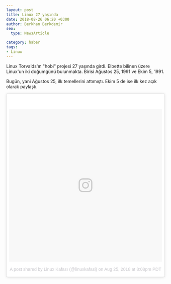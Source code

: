 ```yaml
---
layout: post
title: Linux 27 yaşında
date: 2018-08-26 06:20 +0300
author: Berkhan Berkdemir
seo:
  type: NewsArticle

category: haber
tags:
- Linux
---
```


Linux Torvalds'ın "hobi" projesi 27 yaşında girdi. Elbette bilinen üzere Linux'un iki doğumgünü bulunmakta. Birisi Ağustos 25, 1991 ve Ekim 5, 1991.

Bugün, yani Ağustos 25, ilk temellerini attımıştı. Ekim 5 de ise ilk kez açık olarak paylaştı.

<blockquote class="instagram-media" data-instgrm-permalink="https://www.instagram.com/p/Bm7SwUzhERb/?utm_source=ig_embed" data-instgrm-version="9" style=" background:#FFF; border:0; border-radius:3px; box-shadow:0 0 1px 0 rgba(0,0,0,0.5),0 1px 10px 0 rgba(0,0,0,0.15); margin: 1px; max-width:540px; min-width:326px; padding:0; width:99.375%; width:-webkit-calc(100% - 2px); width:calc(100% - 2px);"><div style="padding:8px;"> <div style=" background:#F8F8F8; line-height:0; margin-top:40px; padding:50.0% 0; text-align:center; width:100%;"> <div style=" background:url(data:image/png;base64,iVBORw0KGgoAAAANSUhEUgAAACwAAAAsCAMAAAApWqozAAAABGdBTUEAALGPC/xhBQAAAAFzUkdCAK7OHOkAAAAMUExURczMzPf399fX1+bm5mzY9AMAAADiSURBVDjLvZXbEsMgCES5/P8/t9FuRVCRmU73JWlzosgSIIZURCjo/ad+EQJJB4Hv8BFt+IDpQoCx1wjOSBFhh2XssxEIYn3ulI/6MNReE07UIWJEv8UEOWDS88LY97kqyTliJKKtuYBbruAyVh5wOHiXmpi5we58Ek028czwyuQdLKPG1Bkb4NnM+VeAnfHqn1k4+GPT6uGQcvu2h2OVuIf/gWUFyy8OWEpdyZSa3aVCqpVoVvzZZ2VTnn2wU8qzVjDDetO90GSy9mVLqtgYSy231MxrY6I2gGqjrTY0L8fxCxfCBbhWrsYYAAAAAElFTkSuQmCC); display:block; height:44px; margin:0 auto -44px; position:relative; top:-22px; width:44px;"></div></div><p style=" color:#c9c8cd; font-family:Arial,sans-serif; font-size:14px; line-height:17px; margin-bottom:0; margin-top:8px; overflow:hidden; padding:8px 0 7px; text-align:center; text-overflow:ellipsis; white-space:nowrap;"><a href="https://www.instagram.com/p/Bm7SwUzhERb/?utm_source=ig_embed" style=" color:#c9c8cd; font-family:Arial,sans-serif; font-size:14px; font-style:normal; font-weight:normal; line-height:17px; text-decoration:none;" target="_blank">A post shared by Linux Kafası (@linuxkafasi)</a> on <time style=" font-family:Arial,sans-serif; font-size:14px; line-height:17px;" datetime="2018-08-26T03:08:18+00:00">Aug 25, 2018 at 8:08pm PDT</time></p></div></blockquote> <script async defer src="//www.instagram.com/embed.js"></script>
